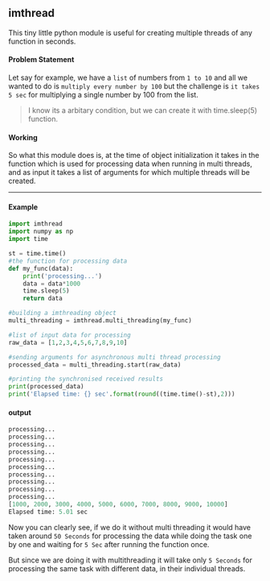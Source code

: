 ## imthread

This tiny little python module is useful for creating multiple threads of any function in seconds.

#### Problem Statement

Let say  for example, we have a ``list`` of numbers from `1 to 10` and all we wanted to do is `multiply every number by 100` but the  challenge is ``it takes 5 sec`` for multiplying a single number by 100 from the list.

> I know its a arbitary condition, but we can create it with time.sleep(5) function.

#### Working

So what this module does is, at the time of object initialization it takes in the function which is used for processing data when running in multi threads, and as input it takes a list of arguments for which multiple threads will be created.

****

#### Example

````python
import imthread
import numpy as np
import time

st = time.time()
#the function for processing data
def my_func(data):
    print('processing...')
    data = data*1000
    time.sleep(5)
    return data

#building a imthreading object
multi_threading = imthread.multi_threading(my_func)

#list of input data for processing
raw_data = [1,2,3,4,5,6,7,8,9,10]

#sending arguments for asynchronous multi thread processing
processed_data = multi_threading.start(raw_data)

#printing the synchronised received results
print(processed_data)
print('Elapsed time: {} sec'.format(round((time.time()-st),2)))
````

#### output

````python
processing...
processing...
processing...
processing...
processing...
processing...
processing...
processing...
processing...
processing...
[1000, 2000, 3000, 4000, 5000, 6000, 7000, 8000, 9000, 10000]
Elapsed time: 5.01 sec
````

Now you can clearly see, if we do it without multi threading it would have taken around ``50 Seconds`` for processing the data while doing the task one by one and waiting for ``5 Sec`` after running the function once.

But since we are doing it with multithreading it will take only ``5 Seconds``  for processing the same task with different data, in their individual threads.

